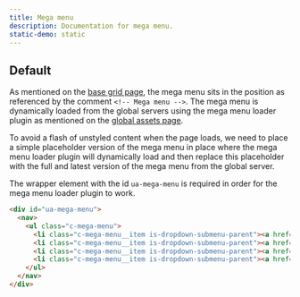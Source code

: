 ```yaml
---
title: Mega menu
description: Documentation for mega menu.
static-demo: static
---
```


## Default

As mentioned on the [base grid page](grid.html), the mega menu sits in the position as referenced by the comment `<!-- Mega menu -->`. The mega menu is dynamically loaded from the global servers using the mega menu loader plugin as mentioned on the [global assets page](global-assets.html).

To avoid a flash of unstyled content when the page loads, we need to place a simple placeholder version of the mega menu in place where the mega menu loader plugin will dynamically load and then replace this placeholder with the full and latest version of the mega menu from the global server. 

The wrapper element with the id `ua-mega-menu` is required in order for the mega menu loader plugin to work.

```html
<div id="ua-mega-menu">
  <nav>
    <ul class="c-mega-menu">
      <li class="c-mega-menu__item is-dropdown-submenu-parent"><a href="#0">Study at Adelaide</a></li>
      <li class="c-mega-menu__item is-dropdown-submenu-parent"><a href="#0">Research &amp; Innovation</a></li>
      <li class="c-mega-menu__item is-dropdown-submenu-parent"><a href="#0">Engage</a></li>
      <li class="c-mega-menu__item is-dropdown-submenu-parent"><a href="#0">About the Uni</a></li>
    </ul>
  </nav>
</div>
```
